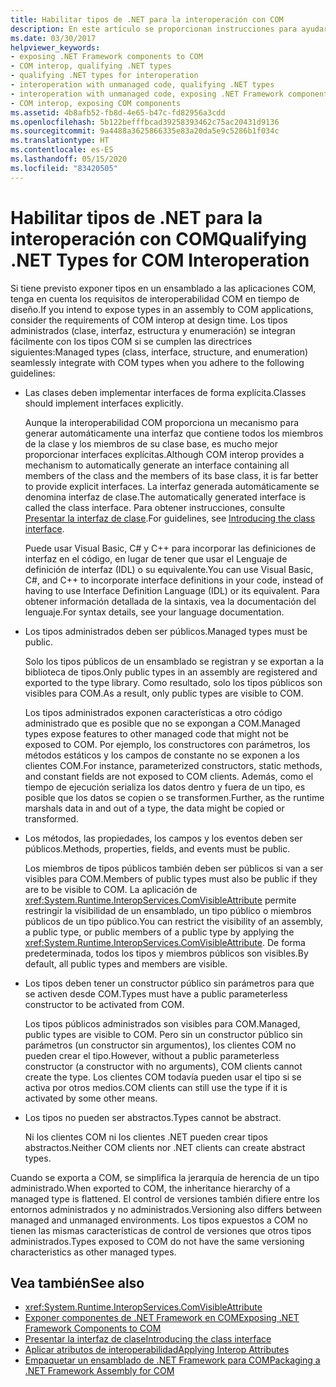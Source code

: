 ```yaml
---
title: Habilitar tipos de .NET para la interoperación con COM
description: En este artículo se proporcionan instrucciones para ayudarle a exponer tipos de un ensamblado .NET a aplicaciones COM para la interoperabilidad COM.
ms.date: 03/30/2017
helpviewer_keywords:
- exposing .NET Framework components to COM
- COM interop, qualifying .NET types
- qualifying .NET types for interoperation
- interoperation with unmanaged code, qualifying .NET types
- interoperation with unmanaged code, exposing .NET Framework components
- COM interop, exposing COM components
ms.assetid: 4b8afb52-fb8d-4e65-b47c-fd82956a3cdd
ms.openlocfilehash: 5b122befffbcad39258393462c75ac20431d9136
ms.sourcegitcommit: 9a4488a3625866335e83a20da5e9c5286b1f034c
ms.translationtype: HT
ms.contentlocale: es-ES
ms.lasthandoff: 05/15/2020
ms.locfileid: "83420505"
---
```

# <a name="qualifying-net-types-for-com-interoperation"></a><span data-ttu-id="fdada-103">Habilitar tipos de .NET para la interoperación con COM</span><span class="sxs-lookup"><span data-stu-id="fdada-103">Qualifying .NET Types for COM Interoperation</span></span>
<span data-ttu-id="fdada-104">Si tiene previsto exponer tipos en un ensamblado a las aplicaciones COM, tenga en cuenta los requisitos de interoperabilidad COM en tiempo de diseño.</span><span class="sxs-lookup"><span data-stu-id="fdada-104">If you intend to expose types in an assembly to COM applications, consider the requirements of COM interop at design time.</span></span> <span data-ttu-id="fdada-105">Los tipos administrados (clase, interfaz, estructura y enumeración) se integran fácilmente con los tipos COM si se cumplen las directrices siguientes:</span><span class="sxs-lookup"><span data-stu-id="fdada-105">Managed types (class, interface, structure, and enumeration) seamlessly integrate with COM types when you adhere to the following guidelines:</span></span>  
  
- <span data-ttu-id="fdada-106">Las clases deben implementar interfaces de forma explícita.</span><span class="sxs-lookup"><span data-stu-id="fdada-106">Classes should implement interfaces explicitly.</span></span>  
  
     <span data-ttu-id="fdada-107">Aunque la interoperabilidad COM proporciona un mecanismo para generar automáticamente una interfaz que contiene todos los miembros de la clase y los miembros de su clase base, es mucho mejor proporcionar interfaces explícitas.</span><span class="sxs-lookup"><span data-stu-id="fdada-107">Although COM interop provides a mechanism to automatically generate an interface containing all members of the class and the members of its base class, it is far better to provide explicit interfaces.</span></span> <span data-ttu-id="fdada-108">La interfaz generada automáticamente se denomina interfaz de clase.</span><span class="sxs-lookup"><span data-stu-id="fdada-108">The automatically generated interface is called the class interface.</span></span> <span data-ttu-id="fdada-109">Para obtener instrucciones, consulte [Presentar la interfaz de clase](com-callable-wrapper.md#introducing-the-class-interface).</span><span class="sxs-lookup"><span data-stu-id="fdada-109">For guidelines, see [Introducing the class interface](com-callable-wrapper.md#introducing-the-class-interface).</span></span>  
  
     <span data-ttu-id="fdada-110">Puede usar Visual Basic, C# y C++ para incorporar las definiciones de interfaz en el código, en lugar de tener que usar el Lenguaje de definición de interfaz (IDL) o su equivalente.</span><span class="sxs-lookup"><span data-stu-id="fdada-110">You can use Visual Basic, C#, and C++ to incorporate interface definitions in your code, instead of having to use Interface Definition Language (IDL) or its equivalent.</span></span> <span data-ttu-id="fdada-111">Para obtener información detallada de la sintaxis, vea la documentación del lenguaje.</span><span class="sxs-lookup"><span data-stu-id="fdada-111">For syntax details, see your language documentation.</span></span>  
  
- <span data-ttu-id="fdada-112">Los tipos administrados deben ser públicos.</span><span class="sxs-lookup"><span data-stu-id="fdada-112">Managed types must be public.</span></span>  
  
     <span data-ttu-id="fdada-113">Solo los tipos públicos de un ensamblado se registran y se exportan a la biblioteca de tipos.</span><span class="sxs-lookup"><span data-stu-id="fdada-113">Only public types in an assembly are registered and exported to the type library.</span></span> <span data-ttu-id="fdada-114">Como resultado, solo los tipos públicos son visibles para COM.</span><span class="sxs-lookup"><span data-stu-id="fdada-114">As a result, only public types are visible to COM.</span></span>  
  
     <span data-ttu-id="fdada-115">Los tipos administrados exponen características a otro código administrado que es posible que no se expongan a COM.</span><span class="sxs-lookup"><span data-stu-id="fdada-115">Managed types expose features to other managed code that might not be exposed to COM.</span></span> <span data-ttu-id="fdada-116">Por ejemplo, los constructores con parámetros, los métodos estáticos y los campos de constante no se exponen a los clientes COM.</span><span class="sxs-lookup"><span data-stu-id="fdada-116">For instance, parameterized constructors, static methods, and constant fields are not exposed to COM clients.</span></span> <span data-ttu-id="fdada-117">Además, como el tiempo de ejecución serializa los datos dentro y fuera de un tipo, es posible que los datos se copien o se transformen.</span><span class="sxs-lookup"><span data-stu-id="fdada-117">Further, as the runtime marshals data in and out of a type, the data might be copied or transformed.</span></span>  
  
- <span data-ttu-id="fdada-118">Los métodos, las propiedades, los campos y los eventos deben ser públicos.</span><span class="sxs-lookup"><span data-stu-id="fdada-118">Methods, properties, fields, and events must be public.</span></span>  
  
     <span data-ttu-id="fdada-119">Los miembros de tipos públicos también deben ser públicos si van a ser visibles para COM.</span><span class="sxs-lookup"><span data-stu-id="fdada-119">Members of public types must also be public if they are to be visible to COM.</span></span> <span data-ttu-id="fdada-120">La aplicación de <xref:System.Runtime.InteropServices.ComVisibleAttribute> permite restringir la visibilidad de un ensamblado, un tipo público o miembros públicos de un tipo público.</span><span class="sxs-lookup"><span data-stu-id="fdada-120">You can restrict the visibility of an assembly, a public type, or public members of a public type by applying the <xref:System.Runtime.InteropServices.ComVisibleAttribute>.</span></span> <span data-ttu-id="fdada-121">De forma predeterminada, todos los tipos y miembros públicos son visibles.</span><span class="sxs-lookup"><span data-stu-id="fdada-121">By default, all public types and members are visible.</span></span>  
  
- <span data-ttu-id="fdada-122">Los tipos deben tener un constructor público sin parámetros para que se activen desde COM.</span><span class="sxs-lookup"><span data-stu-id="fdada-122">Types must have a public parameterless constructor to be activated from COM.</span></span>  
  
     <span data-ttu-id="fdada-123">Los tipos públicos administrados son visibles para COM.</span><span class="sxs-lookup"><span data-stu-id="fdada-123">Managed, public types are visible to COM.</span></span> <span data-ttu-id="fdada-124">Pero sin un constructor público sin parámetros (un constructor sin argumentos), los clientes COM no pueden crear el tipo.</span><span class="sxs-lookup"><span data-stu-id="fdada-124">However, without a public parameterless constructor (a constructor with no arguments), COM clients cannot create the type.</span></span> <span data-ttu-id="fdada-125">Los clientes COM todavía pueden usar el tipo si se activa por otros medios.</span><span class="sxs-lookup"><span data-stu-id="fdada-125">COM clients can still use the type if it is activated by some other means.</span></span>  
  
- <span data-ttu-id="fdada-126">Los tipos no pueden ser abstractos.</span><span class="sxs-lookup"><span data-stu-id="fdada-126">Types cannot be abstract.</span></span>  
  
     <span data-ttu-id="fdada-127">Ni los clientes COM ni los clientes .NET pueden crear tipos abstractos.</span><span class="sxs-lookup"><span data-stu-id="fdada-127">Neither COM clients nor .NET clients can create abstract types.</span></span>  
  
 <span data-ttu-id="fdada-128">Cuando se exporta a COM, se simplifica la jerarquía de herencia de un tipo administrado.</span><span class="sxs-lookup"><span data-stu-id="fdada-128">When exported to COM, the inheritance hierarchy of a managed type is flattened.</span></span> <span data-ttu-id="fdada-129">El control de versiones también difiere entre los entornos administrados y no administrados.</span><span class="sxs-lookup"><span data-stu-id="fdada-129">Versioning also differs between managed and unmanaged environments.</span></span> <span data-ttu-id="fdada-130">Los tipos expuestos a COM no tienen las mismas características de control de versiones que otros tipos administrados.</span><span class="sxs-lookup"><span data-stu-id="fdada-130">Types exposed to COM do not have the same versioning characteristics as other managed types.</span></span>  
  
## <a name="see-also"></a><span data-ttu-id="fdada-131">Vea también</span><span class="sxs-lookup"><span data-stu-id="fdada-131">See also</span></span>

- <xref:System.Runtime.InteropServices.ComVisibleAttribute>
- [<span data-ttu-id="fdada-132">Exponer componentes de .NET Framework en COM</span><span class="sxs-lookup"><span data-stu-id="fdada-132">Exposing .NET Framework Components to COM</span></span>](../../../docs/framework/interop/exposing-dotnet-components-to-com.md)
- [<span data-ttu-id="fdada-133">Presentar la interfaz de clase</span><span class="sxs-lookup"><span data-stu-id="fdada-133">Introducing the class interface</span></span>](com-callable-wrapper.md#introducing-the-class-interface)
- [<span data-ttu-id="fdada-134">Aplicar atributos de interoperabilidad</span><span class="sxs-lookup"><span data-stu-id="fdada-134">Applying Interop Attributes</span></span>](../../../docs/standard/native-interop/apply-interop-attributes.md)
- [<span data-ttu-id="fdada-135">Empaquetar un ensamblado de .NET Framework para COM</span><span class="sxs-lookup"><span data-stu-id="fdada-135">Packaging a .NET Framework Assembly for COM</span></span>](../../../docs/framework/interop/packaging-an-assembly-for-com.md)
